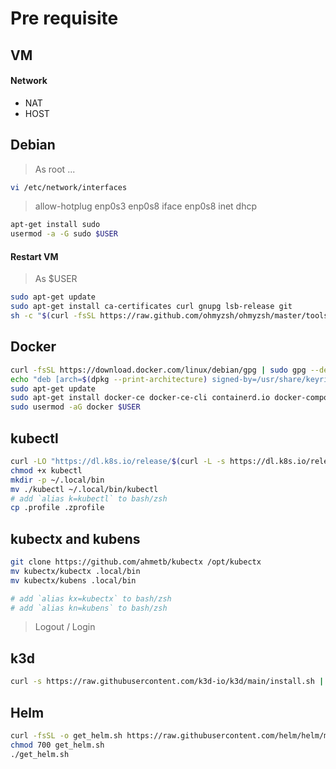 # Pre requisite

## VM
#### Network
- NAT
- HOST

## Debian
> As root ...
```sh
vi /etc/network/interfaces
```
> allow-hotplug enp0s3 enp0s8
> iface enp0s8 inet dhcp
```sh
apt-get install sudo
usermod -a -G sudo $USER
```
#### Restart VM
> As $USER

```sh
sudo apt-get update
sudo apt-get install ca-certificates curl gnupg lsb-release git
sh -c "$(curl -fsSL https://raw.github.com/ohmyzsh/ohmyzsh/master/tools/install.sh)"
```

## Docker
```sh
curl -fsSL https://download.docker.com/linux/debian/gpg | sudo gpg --dearmor -o /usr/share/keyrings/docker-archive-keyring.gpg
echo "deb [arch=$(dpkg --print-architecture) signed-by=/usr/share/keyrings/docker-archive-keyring.gpg] https://download.docker.com/linux/debian $(lsb_release -cs) stable" | sudo tee /etc/apt/sources.list.d/docker.list > /dev/null
sudo apt-get update
sudo apt-get install docker-ce docker-ce-cli containerd.io docker-compose-plugin
sudo usermod -aG docker $USER
```

## kubectl
```sh
curl -LO "https://dl.k8s.io/release/$(curl -L -s https://dl.k8s.io/release/stable.txt)/bin/linux/amd64/kubectl"
chmod +x kubectl
mkdir -p ~/.local/bin
mv ./kubectl ~/.local/bin/kubectl
# add `alias k=kubectl` to bash/zsh
cp .profile .zprofile
```

## kubectx and kubens
```sh
git clone https://github.com/ahmetb/kubectx /opt/kubectx
mv kubectx/kubectx .local/bin 
mv kubectx/kubens .local/bin

# add `alias kx=kubectx` to bash/zsh
# add `alias kn=kubens` to bash/zsh
```
> Logout / Login

## k3d
```sh
curl -s https://raw.githubusercontent.com/k3d-io/k3d/main/install.sh | bash
```

## Helm
```sh
curl -fsSL -o get_helm.sh https://raw.githubusercontent.com/helm/helm/main/scripts/get-helm-3
chmod 700 get_helm.sh
./get_helm.sh
```

